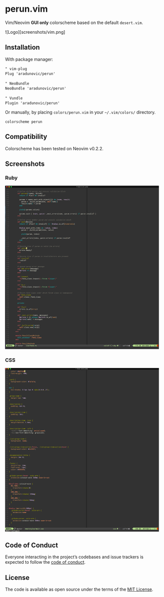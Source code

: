 # perun.vim

Vim/Neovim **GUI only** colorscheme based on the default `desert.vim`.

![Logo][screenshots/vim.png]

## Installation

With package manager:

```viml
" vim-plug
Plug 'aradunovic/perun'

" NeoBundle
NeoBundle 'aradunovic/perun'

" Vundle
Plugin 'aradunovic/perun'
```

Or manually, by placing `colors/perun.vim` in your `~/.vim/colors/` directory.

```viml
colorscheme perun
```

## Compatibility

Colorscheme has been tested on Neovim v0.2.2.

## Screenshots

### Ruby

![Ruby](screenshots/ruby.png)

### CSS

![CSS](screenshots/css.png)

## Code of Conduct

Everyone interacting in the  project’s codebases and issue trackers is expected
to follow the
[code of conduct](https://github.com/aradunovic/perun/blob/master/CODE_OF_CONDUCT.md).

## License

The code is available as open source under the terms of the
[MIT License](https://opensource.org/licenses/MIT).
